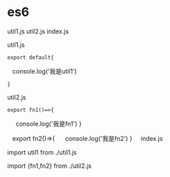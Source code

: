 # es6

util1.js util2.js index.js

util1.js
    
    export default{
    
    console.log('我是util1')
      
    }
    
util2.js

    export fn1()=>{
      console.log('我是fn1')
    }
    
    export fn2()=>{
      console.log('我是fn2')
    }
    
index.js

import util1 from ./util1.js

import {fn1,fn2} from ./util2.js

    
  
  
